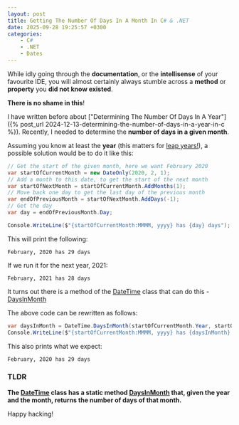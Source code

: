 ```yaml
---
layout: post
title: Getting The Number Of Days In A Month In C# & .NET
date: 2025-09-28 19:25:57 +0300
categories:
    - C#
    - .NET
    - Dates
---
```


While idly going through the **documentation**, or the **intellisense** of your favourite IDE, you will almost certainly always stumble across a **method** or **property** you **did not know existed**.

**There is no shame in this**!

I have written before about ["Determining The Number Of Days In A Year"]({% post_url 2024-12-13-determining-the-number-of-days-in-a-year-in-c %}). Recently, I needed to determine the **number of days in a given month**.

Assuming you know at least the **year** (this matters for [leap years!](https://en.wikipedia.org/wiki/Leap_year)), a possible solution would be to do it like this:

```c#
// Get the start of the given month, here we want February 2020
var startOfCurrentMonth = new DateOnly(2020, 2, 1);
// Add a month to this date, to get the start of the next month	
var startOfNextMonth = startOfCurrentMonth.AddMonths(1);
// Move back one day to get the last day of the previous month
var endOfPreviousMonth = startOfNextMonth.AddDays(-1);
// Get the day
var day = endOfPreviousMonth.Day;

Console.WriteLine($"{startOfCurrentMonth:MMMM, yyyy} has {day} days");
```

This will print the following:

```plaintext
February, 2020 has 29 days
```

If we run it for the next year, 2021:

```plaintext
February, 2021 has 28 days
```

It turns out there is a method of the [DateTime](https://learn.microsoft.com/en-us/dotnet/api/system.datetime?view=net-9.0) class that can do this - [DaysInMonth](https://learn.microsoft.com/en-us/dotnet/api/system.datetime.daysinmonth?view=net-9.0)

The above code can be rewritten as follows:

```c#
var daysInMonth = DateTime.DaysInMonth(startOfCurrentMonth.Year, startOfCurrentMonth.Month);
Console.WriteLine($"{startOfCurrentMonth:MMMM, yyyy} has {daysInMonth} days");
```

This also prints what we expect:

```plaintext
February, 2020 has 29 days
```

### TLDR

**The [DateTime](https://learn.microsoft.com/en-us/dotnet/api/system.datetime?view=net-9.0) class has a static method [DaysInMonth](https://learn.microsoft.com/en-us/dotnet/api/system.datetime.daysinmonth?view=net-9.0) that, given the year and the month, returns the number of days of that month.**

Happy hacking!
